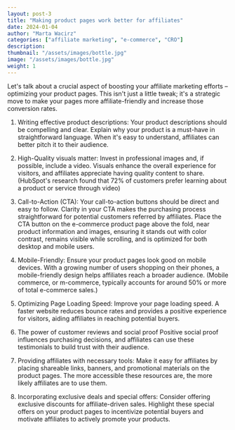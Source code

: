 ```yaml
---
layout: post-3
title: "Making product pages work better for affiliates"
date: 2024-01-04
author: "Marta Wacirz"
categories: ["affiliate marketing", "e-commerce", "CRO"]
description: 
thumbnail: "/assets/images/bottle.jpg"
image: "/assets/images/bottle.jpg"
weight: 1
---
```

Let's talk about a crucial aspect of boosting your affiliate marketing efforts – optimizing your product pages. This isn't just a little tweak; it's a strategic move to make your pages more affiliate-friendly and increase those conversion rates.


1. Writing effective product descriptions:
Your product descriptions should be compelling and clear. Explain why your product is a must-have in straightforward language. When it's easy to understand, affiliates can better pitch it to their audience.

2. High-Quality visuals matter:
Invest in professional images and, if possible, include a video. Visuals enhance the overall experience for visitors, and affiliates appreciate having quality content to share. (HubSpot's research found that 72% of customers prefer learning about a product or service through video)

3. Call-to-Action (CTA):
Your call-to-action buttons should be direct and easy to follow. Clarity in your CTA makes the purchasing process straightforward for potential customers referred by affiliates. Place the CTA button on the e-commerce product page above the fold, near product information and images, ensuring it stands out with color contrast, remains visible while scrolling, and is optimized for both desktop and mobile users.

4. Mobile-Friendly:
Ensure your product pages look good on mobile devices. With a growing number of users shopping on their phones, a mobile-friendly design helps affiliates reach a broader audience. (Mobile commerce, or m-commerce, typically accounts for around 50% or more of total e-commerce sales.)

5. Optimizing Page Loading Speed:
Improve your page loading speed. A faster website reduces bounce rates and provides a positive experience for visitors, aiding affiliates in reaching potential buyers.

6. The power of customer reviews and social proof
Positive social proof influences purchasing decisions, and affiliates can use these testimonials to build trust with their audience.

7. Providing affiliates with necessary tools:
Make it easy for affiliates by placing shareable links, banners, and promotional materials on the product pages. The more accessible these resources are, the more likely affiliates are to use them.

8. Incorporating exclusive deals and special offers:
Consider offering exclusive discounts for affiliate-driven sales. Highlight these special offers on your product pages to incentivize potential buyers and motivate affiliates to actively promote your products.







